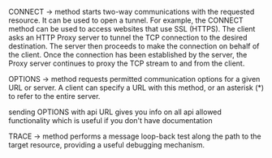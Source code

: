 CONNECT -> method starts two-way communications with the requested resource. It can be used to open a tunnel. For example, the CONNECT method can be used to access websites that use SSL (HTTPS). The client asks an HTTP Proxy server to tunnel the TCP connection to the desired destination. The server then proceeds to make the connection on behalf of the client. Once the connection has been established by the server, the Proxy server continues to proxy the TCP stream to and from the client. 

OPTIONS -> method requests permitted communication options for a given URL or server. A client can specify a URL with this method, or an asterisk (*) to refer to the entire server. 

sending OPTIONS with api URL gives you info on all api allowed functionality which is useful if you don't have documentation  

TRACE -> method performs a message loop-back test along the path to the target resource, providing a useful debugging mechanism.
